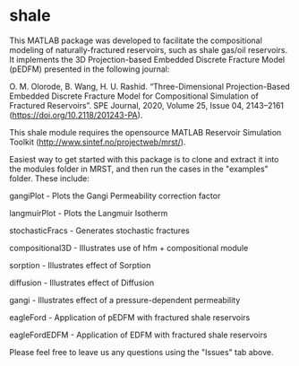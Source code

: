 # shale
This MATLAB package was developed to facilitate the compositional modeling of naturally-fractured reservoirs, such as shale gas/oil reservoirs. It implements the 3D Projection-based Embedded Discrete Fracture Model (pEDFM) presented in the following journal:

   O. M. Olorode, B. Wang, H. U. Rashid. “Three-Dimensional Projection-Based Embedded Discrete Fracture Model for Compositional Simulation of Fractured Reservoirs”. SPE Journal, 2020, Volume 25, Issue 04, 2143–2161 (https://doi.org/10.2118/201243-PA).

This shale module requires the opensource MATLAB Reservoir Simulation Toolkit (http://www.sintef.no/projectweb/mrst/). 

Easiest way to get started with this package is to clone and extract it into the modules folder in MRST, and then run the cases in the "examples" folder. These include:

   gangiPlot       - Plots the Gangi Permeability correction factor
   
   langmuirPlot    - Plots the Langmuir Isotherm
   
   stochasticFracs - Generates stochastic fractures
   
   compositional3D - Illustrates use of hfm + compositional module 
   
   sorption        - Illustrates effect of Sorption
   
   diffusion       - Illustrates effect of Diffusion
   
   gangi           - Illustrates effect of a pressure-dependent permeability
   
   eagleFord       - Application of pEDFM with fractured shale reservoirs 
   
   eagleFordEDFM   - Application of EDFM with fractured shale reservoirs

Please feel free to leave us any questions using the "Issues" tab above.
